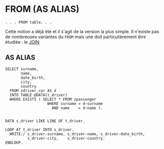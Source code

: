 # **FROM (AS ALIAS)**

```JS
. . . FROM table. . .
```

Cette notion a déjà été et il s'agit de la version la plus simple. Il n'existe pas de nombreuses variantes du `FROM` mais une doit particulièrement être étudiée : le [JOIN](./19_Join.md).

## AS ALIAS

```JS
SELECT surname,
       name,
       date_birth,
       city,
       country
  FROM zdriver_car AS d
  INTO TABLE @DATA(t_driver)
  WHERE EXISTS ( SELECT * FROM zpassenger
                   WHERE surname = d~surname
                     AND name    = d~name ).


DATA s_driver LIKE LINE OF t_driver.

LOOP AT t_driver INTO s_driver.
  WRITE:/ s_driver-surname, s_driver-name, s_driver-date_birth,
          s_driver-city,    s_driver-country.
ENDLOOP.
```
